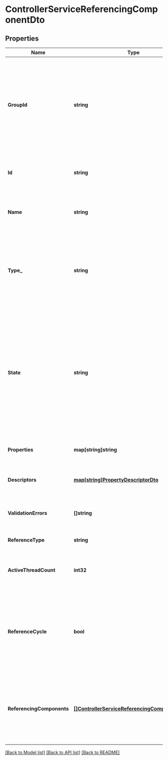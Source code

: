 # ControllerServiceReferencingComponentDto

## Properties
Name | Type | Description | Notes
------------ | ------------- | ------------- | -------------
**GroupId** | **string** | The group id for the component referencing a controller service. If this component is another controller service or a reporting task, this field is blank. | [optional] [default to null]
**Id** | **string** | The id of the component referencing a controller service. | [optional] [default to null]
**Name** | **string** | The name of the component referencing a controller service. | [optional] [default to null]
**Type_** | **string** | The type of the component referencing a controller service in simple Java class name format without package name. | [optional] [default to null]
**State** | **string** | The scheduled state of a processor or reporting task referencing a controller service. If this component is another controller service, this field represents the controller service state. | [optional] [default to null]
**Properties** | **map[string]string** | The properties for the component. | [optional] [default to null]
**Descriptors** | [**map[string]PropertyDescriptorDto**](PropertyDescriptorDTO.md) | The descriptors for the component properties. | [optional] [default to null]
**ValidationErrors** | **[]string** | The validation errors for the component. | [optional] [default to null]
**ReferenceType** | **string** | The type of reference this is. | [optional] [default to null]
**ActiveThreadCount** | **int32** | The number of active threads for the referencing component. | [optional] [default to null]
**ReferenceCycle** | **bool** | If the referencing component represents a controller service, this indicates whether it has already been represented in this hierarchy. | [optional] [default to null]
**ReferencingComponents** | [**[]ControllerServiceReferencingComponentEntity**](ControllerServiceReferencingComponentEntity.md) | If the referencing component represents a controller service, these are the components that reference it. | [optional] [default to null]

[[Back to Model list]](../README.md#documentation-for-models) [[Back to API list]](../README.md#documentation-for-api-endpoints) [[Back to README]](../README.md)


